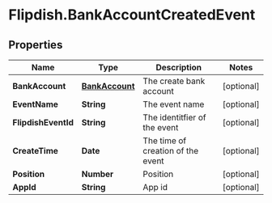 # Flipdish.BankAccountCreatedEvent

## Properties
Name | Type | Description | Notes
------------ | ------------- | ------------- | -------------
**BankAccount** | [**BankAccount**](BankAccount.md) | The create bank account | [optional] 
**EventName** | **String** | The event name | [optional] 
**FlipdishEventId** | **String** | The identitfier of the event | [optional] 
**CreateTime** | **Date** | The time of creation of the event | [optional] 
**Position** | **Number** | Position | [optional] 
**AppId** | **String** | App id | [optional] 


